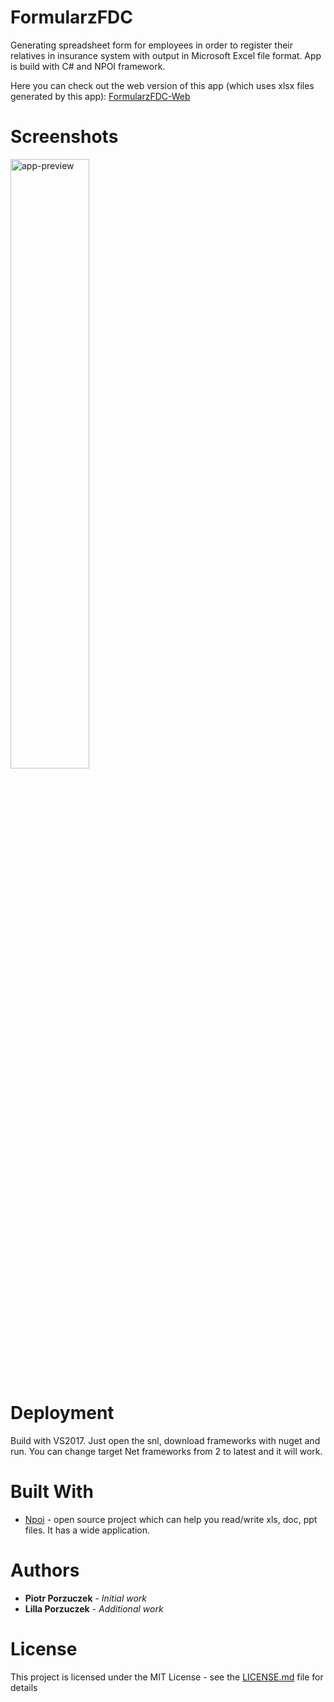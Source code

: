 # FormularzFDC
Generating spreadsheet form for employees in order to register their relatives in insurance system with output in Microsoft Excel file format. App is build with C# and NPOI framework.

Here you can check out the web version of this app (which uses xlsx files generated by this app):
[FormularzFDC-Web](http://peterporzuczek.github.io/FormularzFDC-Web/)

Screenshots
========
<div>
<img src="http://i.imgur.com/J9X9V6g.png" alt="app-preview" width="50%">
</div>

Deployment
========
Build with VS2017. Just open the snl, download frameworks with nuget and run. You can change target Net frameworks from 2 to latest and it will work.

Built With
========
* [Npoi](https://npoi.codeplex.com) - open source project which can help you read/write xls, doc, ppt files. It has a wide application.

Authors
========
* **Piotr Porzuczek** - *Initial work*
* **Lilla Porzuczek** - *Additional work*

License
========
This project is licensed under the MIT License - see the [LICENSE.md](LICENSE.md) file for details
